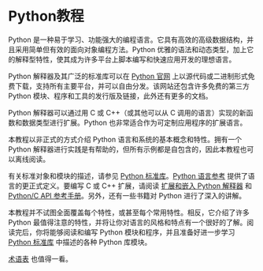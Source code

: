 # Python教程

Python 是一种易于学习、功能强大的编程语言。它具有高效的高级数据结构，并且采用简单但有效的面向对象编程方法。Python 优雅的语法和动态类型，加上它的解释型特性，使其成为许多平台上脚本编写和快速应用开发的理想语言。

Python 解释器及其广泛的标准库可以在 [Python 官网](https://www.python.org/) 上以源代码或二进制形式免费下载，支持所有主要平台，并可以自由分发。该网站还包含许多免费的第三方 Python 模块、程序和工具的发行版及链接，此外还有更多的文档。

Python 解释器可以通过用 C 或 C++（或其他可以从 C 调用的语言）实现的新函数和数据类型进行扩展。Python 也非常适合作为可定制应用程序的扩展语言。

本教程以非正式的方式介绍 Python 语言和系统的基本概念和特性。拥有一个 Python 解释器进行实践是有帮助的，但所有示例都是自包含的，因此本教程也可以离线阅读。

有关标准对象和模块的描述，请参见 [Python 标准库](https://docs.python.org/3/tutorial/index.html../library/index.html#library-index)。[Python 语言参考](https://docs.python.org/3/tutorial/index.html../reference/index.html#reference-index) 提供了语言的更正式定义。要编写 C 或 C++ 扩展，请阅读 [扩展和嵌入 Python 解释器](https://docs.python.org/3/tutorial/index.html../extending/index.html#extending-index) 和 [Python/C API 参考手册](https://docs.python.org/3/tutorial/index.html../c-api/index.html#c-api-index)。另外，还有一些书籍对 Python 进行了深入的讲解。

本教程并不试图全面覆盖每个特性，或甚至每个常用特性。相反，它介绍了许多 Python 最值得注意的特性，并将让你对语言的风格和特点有一个很好的了解。阅读完后，你将能够阅读和编写 Python 模块和程序，并且准备好进一步学习 [Python 标准库](https://docs.python.org/3/tutorial/index.html../library/index.html#library-index) 中描述的各种 Python 库模块。

[术语表](https://docs.python.org/3/tutorial/index.html../glossary.html#glossary) 也值得一看。